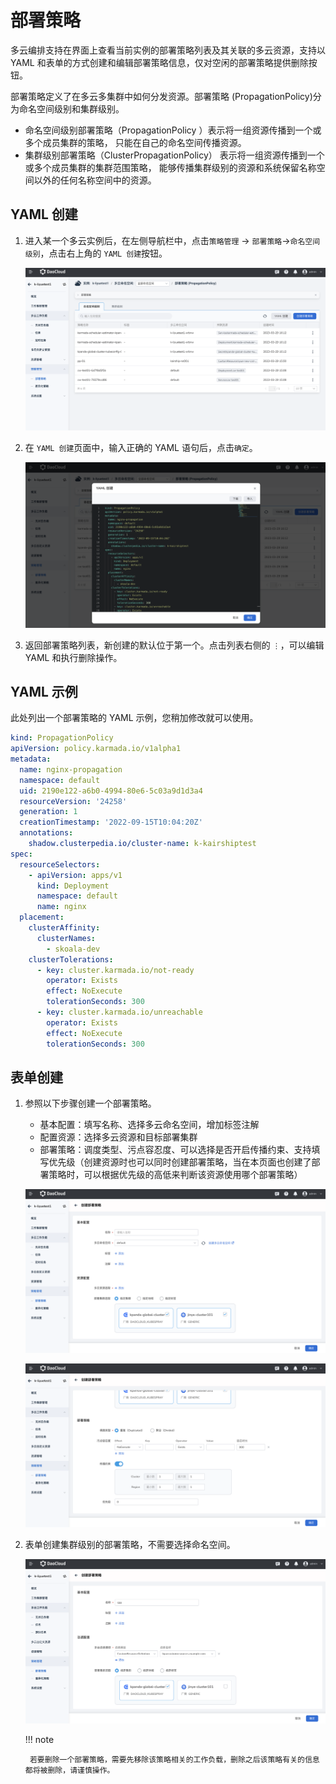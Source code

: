 # 部署策略

多云编排支持在界面上查看当前实例的部署策略列表及其关联的多云资源，支持以 YAML 和表单的方式创建和编辑部署策略信息，仅对空闲的部署策略提供删除按钮。

部署策略定义了在多云多集群中如何分发资源。部署策略 (PropagationPolicy)分为命名空间级别和集群级别。

- 命名空间级别部署策略（PropagationPolicy ）表示将一组资源传播到一个或多个成员集群的策略， 只能在自己的命名空间传播资源。
- 集群级别部署策略（ClusterPropagationPolicy） 表示将一组资源传播到一个或多个成员集群的集群范围策略， 能够传播集群级别的资源和系统保留名称空间以外的任何名称空间中的资源。

## YAML 创建

1. 进入某一个多云实例后，在左侧导航栏中，点击`策略管理` -> `部署策略`->`命名空间级别`，点击右上角的 `YAML 创建`按钮。

    ![命名空间级别部署策略](../images/pp01.png)

2. 在 `YAML 创建`页面中，输入正确的 YAML 语句后，点击`确定`。

    ![yaml创建](../images/pp02.png)

3. 返回部署策略列表，新创建的默认位于第一个。点击列表右侧的 `⋮`，可以编辑 YAML 和执行删除操作。

## YAML 示例

此处列出一个部署策略的 YAML 示例，您稍加修改就可以使用。

```yaml title="YAML example"
kind: PropagationPolicy
apiVersion: policy.karmada.io/v1alpha1
metadata:
  name: nginx-propagation
  namespace: default
  uid: 2190e122-a6b0-4994-80e6-5c03a9d1d3a4
  resourceVersion: '24258'
  generation: 1
  creationTimestamp: '2022-09-15T10:04:20Z'
  annotations:
    shadow.clusterpedia.io/cluster-name: k-kairshiptest
spec:
  resourceSelectors:
    - apiVersion: apps/v1
      kind: Deployment
      namespace: default
      name: nginx
  placement:
    clusterAffinity:
      clusterNames:
        - skoala-dev
    clusterTolerations:
      - key: cluster.karmada.io/not-ready
        operator: Exists
        effect: NoExecute
        tolerationSeconds: 300
      - key: cluster.karmada.io/unreachable
        operator: Exists
        effect: NoExecute
        tolerationSeconds: 300
```

## 表单创建

1. 参照以下步骤创建一个部署策略。

    - 基本配置：填写名称、选择多云命名空间，增加标签注解
    - 配置资源：选择多云资源和目标部署集群
    - 部署策略：调度类型、污点容忍度、可以选择是否开启传播约束、支持填写优先级（创建资源时也可以同时创建部署策略，当在本页面也创建了部署策略时，可以根据优先级的高低来判断该资源使用哪个部署策略）

    ![表单创建命名空间级别](../images/pp03.png)

    ![表单创建](../images/pp04.png)

2. 表单创建集群级别的部署策略，不需要选择命名空间。

    ![表单创建集群级别](../images/pp05.png)

    !!! note

        若要删除一个部署策略，需要先移除该策略相关的工作负载，删除之后该策略有关的信息都将被删除，请谨慎操作。
